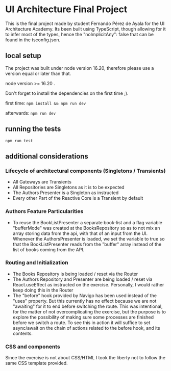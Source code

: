 # UI Architecture Final Project
This is the final project made by student Fernando Pérez de Ayala for the UI Architecture Academy. Its been built using TypeScript, though allowing for it to infer most of the types, hence the "noImplicitAny": false that can be found in the tsconfig.json.

## local setup
The project was built under node version 16.20, therefore please use a version equal or later than that.

node version >= 16.20 .

Don't forget to install the dependencies on the first time ;).

first time:
```npm install && npm run dev```

afterwards:
```npm run dev```

## running the tests
```npm run test```

## additional considerations

### Lifecycle of architectural components (Singletons / Transients)
- All Gateways are Transients
- All Repositories are Singletons as it is to be expected
- The Authors Presenter is a Singleton as instructed
- Every other Part of the Reactive Core is a Transient by default

### Authors Feature Particularities
- To reuse the BookListPresenter a separate book-list and a flag variable "bufferMode" was created at the BooksRepository so as to not mix an array storing data from the api, with that of an input from the UI. Whenever the AuthorsPresenter is loaded, we set the variable to true so that the BookListPresenter reads from the "buffer" array instead of the list of books coming from the API.

### Routing and Initialization
- The Books Repository is being loaded / reset via the Router
- The Authors Repository and Presenter are being loaded / reset via React.useEffect as instructed on the exercise. Personally, I would rather keep doing this in the Router
- The "before" hook provided by Navigo has been used instead of the "uses" property. But this currently has no effect because we are not "awaiting" for it to end before switching the route. This was intentional, for the matter of not overcomplicating the exercise, but the purpose is to explore the possibility of making sure some processes are finished before we switch a route. To see this in action it will suffice to set async/await on the chain of actions related to the before hook, and its contents.

### CSS and components
Since the exercise is not about CSS/HTML I took the liberty not to follow the same CSS template provided.